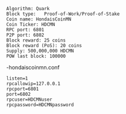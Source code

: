     Algorithm: Quark
    Block type:   Proof-of-Work/Proof-of-Stake
    Coin name: HondaisCoinMN
    Coin Ticker: HDCMN
    RPC port: 6801
    P2P port: 6802
    Block reward: 25 coins
    Block reward (PoS): 20 coins
    Supply: 500,000,000 HDCMN
    POW last block: 100000 

-hondaiscoinmn.conf

    listen=1
    rpcallowip=127.0.0.1
    rpcport=6801
    port=6802
    rpcuser=HDCMNuser
    rpcpassword=HDCMNpassword
